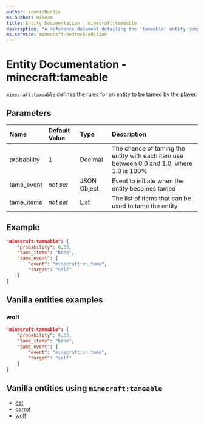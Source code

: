 ```yaml
---
author: iconicNurdle
ms.author: mikeam
title: Entity Documentation - minecraft:tameable
description: "A reference document detailing the 'tameable' entity component"
ms.service: minecraft-bedrock-edition
---
```

# Entity Documentation - minecraft:tameable

`minecraft:tameable` defines the rules for an entity to be tamed by the player.

## Parameters

|Name |Default Value  |Type  |Description  |
|:----------|:----------|:----------|:----------|
| probability| 1| Decimal| The chance of taming the entity with each item use between 0.0 and 1.0, where 1.0 is 100% |
| tame_event| *not set*| JSON Object | Event to initiate when the entity becomes tamed |
| tame_items| *not set*| List| The list of items that can be used to tame the entity |

## Example

```json
"minecraft:tameable": {
    "probability": 0.33,
    "tame_items": "bone",
    "tame_event": {
        "event": "minecraft:on_tame",
        "target": "self"
    }
}
```

## Vanilla entities examples

### wolf

```json
"minecraft:tameable": {
    "probability": 0.33,
    "tame_items": "bone",
    "tame_event": {
        "event": "minecraft:on_tame",
        "target": "self"
    }
}
```

## Vanilla entities using `minecraft:tameable`

- [cat](../../../../Source/VanillaBehaviorPack_Snippets/entities/cat.md)
- [parrot](../../../../Source/VanillaBehaviorPack_Snippets/entities/parrot.md)
- [wolf](../../../../Source/VanillaBehaviorPack_Snippets/entities/wolf.md)
